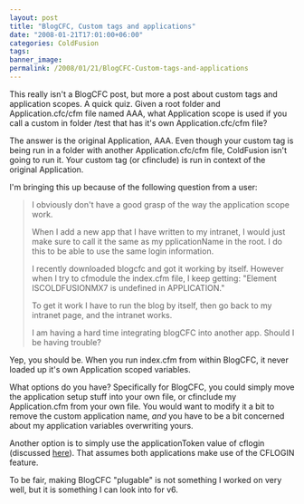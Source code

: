 ```yaml
---
layout: post
title: "BlogCFC, Custom tags and applications"
date: "2008-01-21T17:01:00+06:00"
categories: ColdFusion 
tags: 
banner_image: 
permalink: /2008/01/21/BlogCFC-Custom-tags-and-applications
---
```


This really isn't a BlogCFC post, but more a post about custom tags and application scopes. A quick quiz. Given a root folder and Application.cfc/cfm file named AAA, what Application scope is used if you call a custom in folder /test that has it's own Application.cfc/cfm file?
<!--more-->
The answer is the original Application, AAA. Even though your custom tag is being run in a folder with another Application.cfc/cfm file, ColdFusion isn't going to run it. Your custom tag (or cfinclude) is run in context of the original Application.

I'm bringing this up because of the following question from a user:

<blockquote>
<p>
I obviously don't have a good grasp of the way the application scope work.

When I add a new app that I have written to my intranet, I would just make sure to call it the same as my pplicationName in the root.  I do this to be able to use the same login information.
 
I recently downloaded blogcfc and got it working by itself.  However when I try to cfmodule the index.cfm file, I keep getting: "Element ISCOLDFUSIONMX7 is undefined in APPLICATION."
 
To get it work I have to run the blog by itself, then go back to my intranet page, and the intranet works.
 
I am having a hard time integrating blogCFC into another app.  Should I be having trouble?
</p>
</blockquote>

Yep, you should be. When you run index.cfm from within BlogCFC, it never loaded up it's own Application scoped variables.

What options do you have? Specifically for BlogCFC, you could simply move the application setup stuff into your own file, or cfinclude my Application.cfm from your own file. You would want to modify it a bit to remove the custom application name, <i>and</i> you have to be a bit concerned about my application variables overwriting yours.

Another option is to simply use the applicationToken value of cflogin (discussed <a href="http://www.raymondcamden.com/index.cfm/2008/1/11/Ask-a-Jedi-One-login-multiple-applications">here</a>). That assumes both applications make use of the CFLOGIN feature.

To be fair, making BlogCFC "plugable" is not something I worked on very well, but it is something I can look into for v6.